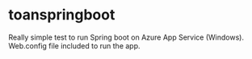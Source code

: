 # toanspringboot

Really simple test to run Spring boot on Azure App Service (Windows).  
Web.config file included to run the app.
